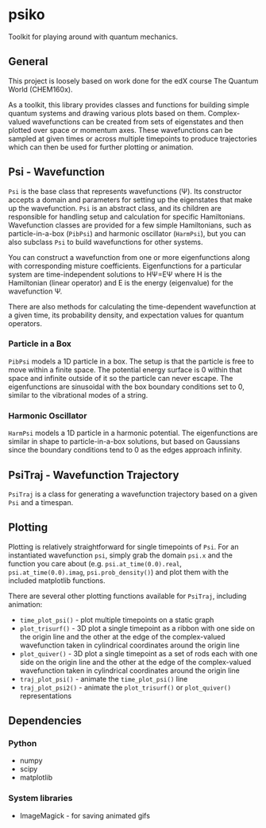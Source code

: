 # psiko

Toolkit for playing around with quantum mechanics.

## General

This project is loosely based on work done for the edX course The Quantum World (CHEM160x).

As a toolkit, this library provides classes and functions for building simple quantum systems and drawing various plots based on them.  Complex-valued wavefunctions can be created from sets of eigenstates and then plotted over space or momentum axes.  These wavefunctions can be sampled at given times or across multiple timepoints to produce trajectories which can then be used for further plotting or animation.

## Psi - Wavefunction

`Psi` is the base class that represents wavefunctions (Ψ).  Its constructor accepts a domain and parameters for setting up the eigenstates that make up the wavefunction.  `Psi` is an abstract class, and its children are responsible for handling setup and calculation for specific Hamiltonians.  Wavefunction classes are provided for a few simple Hamiltonians, such as particle-in-a-box (`PibPsi`) and harmonic oscillator (`HarmPsi`), but you can also subclass `Psi` to build wavefunctions for other systems.

You can construct a wavefunction from one or more eigenfunctions along with corresponding misture coefficients.  Eigenfunctions for a particular system are time-independent solutions to HΨ=EΨ where H is the Hamiltonian (linear operator) and E is the energy (eigenvalue) for the wavefunction Ψ.

There are also methods for calculating the time-dependent wavefunction at a given time, its probability density, and expectation values for quantum operators.

### Particle in a Box

`PibPsi` models a 1D particle in a box.  The setup is that the particle is free to move within a finite space.  The potential energy surface is 0 within that space and infinite outside of it so the particle can never escape.  The eigenfunctions are sinusoidal with the box boundary conditions set to 0, similar to the vibrational modes of a string.

### Harmonic Oscillator

`HarmPsi` models a 1D particle in a harmonic potential.  The eigenfunctions are similar in shape to particle-in-a-box solutions, but based on Gaussians since the boundary conditions tend to 0 as the edges approach infinity.

## PsiTraj - Wavefunction Trajectory

`PsiTraj` is a class for generating a wavefunction trajectory based on a given `Psi` and a timespan.

## Plotting

Plotting is relatively straightforward for single timepoints of `Psi`.  For an instantiated wavefunction `psi`, simply grab the domain `psi.x` and the function you care about (e.g. `psi.at_time(0.0).real`, `psi.at_time(0.0).imag`, `psi.prob_density()`) and plot them with the included matplotlib functions.

There are several other plotting functions available for `PsiTraj`, including animation:

* `time_plot_psi()` - plot multiple timepoints on a static graph
* `plot_trisurf()` - 3D plot a single timepoint as a ribbon with one side on the origin line and the other at the edge of the complex-valued wavefunction taken in cylindrical coordinates around the origin line
* `plot_quiver()` - 3D plot a single timepoint as a set of rods each with one side on the origin line and the other at the edge of the complex-valued wavefunction taken in cylindrical coordinates around the origin line
* `traj_plot_psi()` - animate the `time_plot_psi()` line
* `traj_plot_psi2()` - animate the `plot_trisurf()` or `plot_quiver()` representations

## Dependencies

### Python

* numpy
* scipy
* matplotlib

### System libraries

* ImageMagick - for saving animated gifs
